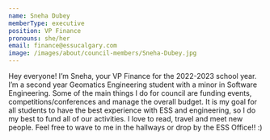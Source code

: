 ```yaml
---
name: Sneha Dubey
memberType: executive
position: VP Finance
pronouns: she/her
email: finance@essucalgary.com
image: /images/about/council-members/Sneha-Dubey.jpg
---
```

Hey everyone! I’m Sneha, your VP Finance for the 2022-2023 school year. I’m a second year Geomatics Engineering student with a minor in Software Engineering. Some of the main things I do for council are funding events, competitions/conferences and manage the overall budget. It is my goal for all students to have the best experience with ESS and engineering, so I do my best to fund all of our activities. I love to read, travel and meet new people. Feel free to wave to me in the hallways or drop by the ESS Office!! :)